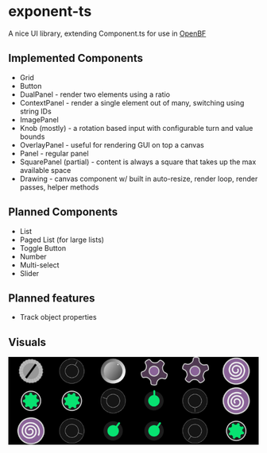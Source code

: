 # exponent-ts
A nice UI library, extending Component.ts for use in [OpenBF](https://github.com/openbf-project)
## Implemented Components
 - Grid
 - Button
 - DualPanel - render two elements using a ratio
 - ContextPanel - render a single element out of many, switching using string IDs
 - ImagePanel
 - Knob (mostly) - a rotation based input with configurable turn and value bounds
 - OverlayPanel - useful for rendering GUI on top a canvas
 - Panel - regular panel
 - SquarePanel (partial) - content is always a square that takes up the max available space
 - Drawing - canvas component w/ built in auto-resize, render loop, render passes, helper methods

## Planned Components
 - List
 - Paged List (for large lists)
 - Toggle Button
 - Number
 - Multi-select
 - Slider

## Planned features
 - Track object properties

## Visuals
![img](./example.png)
